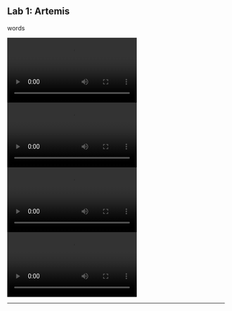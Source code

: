 ## Lab 1: Artemis

words

![Example1](./resources/lab1/Example1.mov)
![Example1](./resources/lab1/Example2.mp4)
![Example1](./resources/lab1/Example3.mp4)
![Example1](./resources/lab1/Example4.mp4)

***
